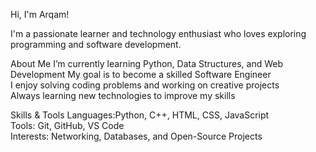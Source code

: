  Hi, I'm Arqam!

I'm a passionate learner and technology enthusiast who loves exploring programming and software development.

 About Me
 I’m currently learning Python, Data Structures, and Web Development 
 My goal is to become a skilled Software Engineer  
 I enjoy solving coding problems and working on creative projects  
 Always learning new technologies to improve my skills  

 Skills & Tools
  Languages:Python, C++, HTML, CSS, JavaScript  
  Tools: Git, GitHub, VS Code  
  Interests: Networking, Databases, and Open-Source Projects  

